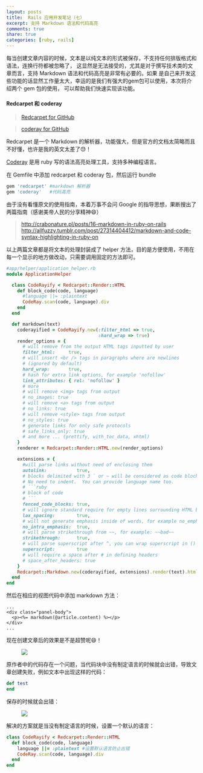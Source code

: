 ```yaml
---
layout: posts
title:  Rails 应用开发笔记（七）
excerpt: 支持 Markdown 语法和代码高亮
comments: true
share: true
categories: [ruby, rails]
---
```


每当创建文章内容的时候，文本是以纯文本的形式被保存，不支持任何排版格式和语法，连换行符都被忽略了，
这显然是无法接受的，尤其是对于撰写技术类的文章而言，支持 Markdown 语法和代码高亮是非常有必要的。如果
是自己来开发这些功能的话显然工作量太大，幸运的是我们有强大的gem包可以使用，本次将介绍两个 gem 包的使用，
可以帮助我们快速实现该功能。

#### Redcarpet 和 coderay

> [Redcarpet for GitHub](https://github.com/vmg/redcarpet)

> [coderay for GitHub](https://github.com/rubychan/coderay)

Redcarpet 是一个 Markdown 的解析器，功能强大，但是官方的文档太简略而且不好懂，也许是我的英文太差了😓！

[Coderay](http://coderay.rubychan.de) 是用 ruby 写的语法高亮处理工具，支持多种编程语言。

在 Gemfile 中添加 redcarpet 和 coderay 包，然后运行 bundle

```ruby
gem 'redcarpet' #markdown 解析器
gem 'coderay'   #代码高亮
```

由于没有看懂原文的使用指南，本着万事不会问 Google 的指导思想，果断搜出了两篇指南（感谢美帝人民的分享精神😄）

> http://crabonature.pl/posts/16-markdown-in-ruby-on-rails
> http://allfuzzy.tumblr.com/post/27314404412/markdown-and-code-syntax-highlighting-in-ruby-on

以上两篇文章都是将文本的处理封装成了 helper 方法，目的是方便使用，不用在每一个显示的地方做改动，只需要调用固定的方法即可。

```ruby
#app/helper/application_helper.rb
module ApplicationHelper

  class CodeRayify < Redcarpet::Render::HTML
    def block_code(code, language)
      #language ||= :plaintext
      CodeRay.scan(code, language).div
    end
  end

  def markdown(text)
    coderayified = CodeRayify.new(:filter_html => true,
                                  :hard_wrap => true)
    render_options = {
      # will remove from the output HTML tags inputted by user
      filter_html:     true,
      # will insert <br /> tags in paragraphs where are newlines
      # (ignored by default)
      hard_wrap:       true,
      # hash for extra link options, for example 'nofollow'
      link_attributes: { rel: 'nofollow' }
      # more
      # will remove <img> tags from output
      # no_images: true
      # will remove <a> tags from output
      # no_links: true
      # will remove <style> tags from output
      # no_styles: true
      # generate links for only safe protocols
      # safe_links_only: true
      # and more ... (prettify, with_toc_data, xhtml)
    }
    renderer = Redcarpet::Render::HTML.new(render_options)

    extensions = {
      #will parse links without need of enclosing them
      autolink:           true,
      # blocks delimited with 3 ` or ~ will be considered as code block.
      # No need to indent.  You can provide language name too.
      # ```ruby
      # block of code
      # ```
      fenced_code_blocks: true,
      # will ignore standard require for empty lines surrounding HTML blocks
      lax_spacing:        true,
      # will not generate emphasis inside of words, for example no_emph_no
      no_intra_emphasis:  true,
      # will parse strikethrough from ~~, for example: ~~bad~~
      strikethrough:      true,
      # will parse superscript after ^, you can wrap superscript in ()
      superscript:        true
      # will require a space after # in defining headers
      # space_after_headers: true
    }
    Redcarpet::Markdown.new(coderayified, extensions).render(text).html_safe
  end
end
```

然后在相应的视图代码中添加 markdown 方法：

```erb
...
<div class="panel-body">
  <p><%= markdown(@article.content) %></p>
</div>
...
```

现在创建文章后的效果是不是超赞呢😄！

<figure>
    <img src="/images/20150825-01.png">
</figure>

原作者中的代码存在一个问题，当代码块中没有制定语言的时候就会出错，导致文章创建失败，例如文本中出现这样的代码：

```ruby
def test
end
```

保存的时候就会出错：

<figure>
    <img src="/images/20150825-02.png">
</figure>

解决的方案就是当没有制定语言的时候，设置一个默认的语言：

```ruby
class CodeRayify < Redcarpet::Render::HTML
  def block_code(code, language)
    language ||= :plaintext #设置默认语言防止出错
    CodeRay.scan(code, language).div
  end
end
```

